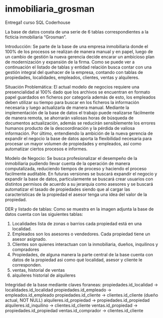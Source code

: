 # inmobiliaria_grosman
Entrega1 curso SQL Coderhouse


La base de datos consta de una serie de 6 tablas correspondientes a la ficticia inmobiliaria “Grosman”.

Introducción:
Se parte de la base de una empresa inmobiliaria donde el 100% de los procesos se realizan de manera manual y en papel, luego de un cambio de gestión la nueva gerencia decide encarar un ambicioso plan de modernización y expansión de la firma.
Como se puede ver a continuación el listado de tablas y entidad relación busca contar con una gestión integral del quehacer de la empresa, contando con tablas de propiedades, localidades, empleados, clientes, ventas y alquileres.


Situación Problemática:
El actual modelo de negocios requiere una presencialidad al 100% dado que los archivos se encuentran en formato papel guardados en ficheros por categoría además de esto, los empleados deben utilizar su tiempo para buscar en los ficheros la información necesaria y luego actualizarla de manera manual. Mediante la implementación de la base de datos el trabajo puede realizarse fácilmente de manera remota, se ahorrarán valiosas horas de búsqueda de documentos actualización, además se reducirán sensiblemente los errores humanos producto de la descoordinación y la pérdida de valiosa información. Por último, entendiendo la ambición de la nueva gerencia de expandir el negocio la base de datos aporta la flexibilidad necesaria para procesar un mayor volumen de propiedades y empleados, así como automatizar ciertos procesos e informes.

Modelo de Negocio:
Se busca profesionalizar el desempeño de la inmobiliaria pudiendo llevar cuenta de la operación de manera computalizada, reduciendo tiempos de proceso y haciendo el proceso facilmente auditable. En futuras versiones se buscará expandir el negocio y expandir la base de datos, particularmente se buscará crear usuarios con distintos permisos de acuerdo a su jerarquia como asesores y se buscará automatizar el tasado de propiedades siendo que al cargar las caracteristicas de la propiedad el asesor tenga una idea del valor de la propiedad.

DER y listado de tablas:
Como se muestra en la imagen adjunta la base de datos cuenta con las siguientes tablas:
1. Localidades lista de zonas o barrios cada propiedad está en una localidad.
2. Empleados son los asesores o vendedores. Cada propiedad tiene un asesor asignado.
3. Clientes son quienes interactuan con la inmobiliaria, dueños, inquilinos y compradores
4. Propiedades, de alguna manera la parte central de la base cuenta con datos de la propiedad asi como qué localidad, asesor y cliente le corresponden.
5. ventas, historial de ventas
6. alquileres historial de alquileres
   
Integridad de la base mediante claves foraneas:
propiedades.id_localidad → localidades.id_localidad
propiedades.id_empleado → empleados.id_empleado
propiedades.id_cliente → clientes.id_cliente (dueño actual, NOT NULL)
alquileres.id_propiedad → propiedades.id_propiedad
alquileres.id_inquilino → clientes.id_cliente
ventas.id_propiedad → propiedades.id_propiedad
ventas.id_comprador → clientes.id_cliente



